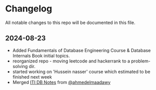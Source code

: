 # Changelog

All notable changes to this repo will be documented in this file.

## 2024-08-23

- Added Fundamentals of Database Engineering Course & Database Internals Book initial topics.
- reorganized repo - moving leetcode and hackerrank to a problem-solving dir.
- started working on 'Hussein nasser' course which estimated to be finished next week
- Merged [ITI DB Notes](https://github.com/MrBomber0x001/db-notes/tree/main/ITI_DB_Notes) from [@ahmedelmaadawy](https://github.com/ahmedelmaadawy)
